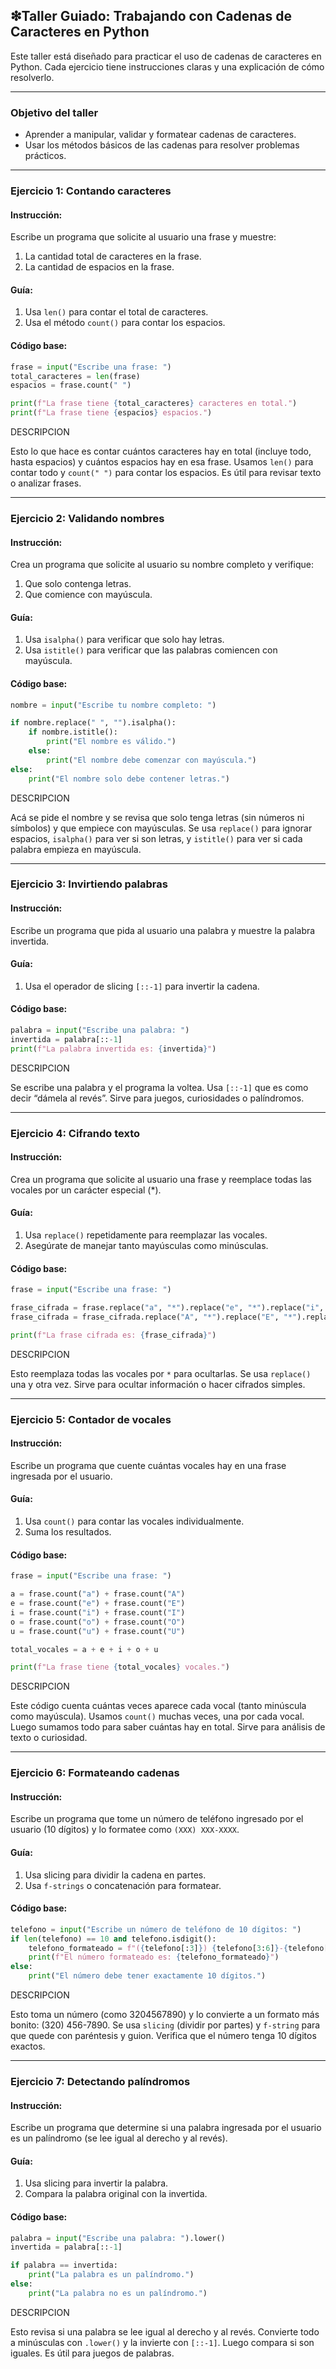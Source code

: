 ## ❇**Taller Guiado: Trabajando con Cadenas de Caracteres en Python**

Este taller está diseñado para practicar el uso de cadenas de caracteres en Python. Cada ejercicio tiene instrucciones claras y una explicación de cómo resolverlo.

------

### **Objetivo del taller**

- Aprender a manipular, validar y formatear cadenas de caracteres.
- Usar los métodos básicos de las cadenas para resolver problemas prácticos.

------

### **Ejercicio 1: Contando caracteres**

#### **Instrucción:**

Escribe un programa que solicite al usuario una frase y muestre:

1. La cantidad total de caracteres en la frase.
2. La cantidad de espacios en la frase.

#### **Guía:**

1. Usa `len()` para contar el total de caracteres.
2. Usa el método `count()` para contar los espacios.

#### **Código base:**

```python
frase = input("Escribe una frase: ")
total_caracteres = len(frase)
espacios = frase.count(" ")

print(f"La frase tiene {total_caracteres} caracteres en total.")
print(f"La frase tiene {espacios} espacios.")
```

DESCRIPCION 

Esto lo que hace es contar cuántos caracteres hay en total (incluye todo, hasta espacios) y cuántos espacios hay en esa frase.
 Usamos `len()` para contar todo y `count(" ")` para contar los espacios. Es útil para revisar texto o analizar frases.

------

### **Ejercicio 2: Validando nombres**

#### **Instrucción:**

Crea un programa que solicite al usuario su nombre completo y verifique:

1. Que solo contenga letras.
2. Que comience con mayúscula.

#### **Guía:**

1. Usa `isalpha()` para verificar que solo hay letras.
2. Usa `istitle()` para verificar que las palabras comiencen con mayúscula.

#### **Código base:**

```python
nombre = input("Escribe tu nombre completo: ")

if nombre.replace(" ", "").isalpha():
    if nombre.istitle():
        print("El nombre es válido.")
    else:
        print("El nombre debe comenzar con mayúscula.")
else:
    print("El nombre solo debe contener letras.")
```

DESCRIPCION

Acá se pide el nombre y se revisa que solo tenga letras (sin números ni símbolos) y que empiece con mayúsculas.
 Se usa `replace()` para ignorar espacios, `isalpha()` para ver si son letras, y `istitle()` para ver si cada palabra empieza en mayúscula.

------

### **Ejercicio 3: Invirtiendo palabras**

#### **Instrucción:**

Escribe un programa que pida al usuario una palabra y muestre la palabra invertida.

#### **Guía:**

1. Usa el operador de slicing `[::-1]` para invertir la cadena.

#### **Código base:**

```python
palabra = input("Escribe una palabra: ")
invertida = palabra[::-1]
print(f"La palabra invertida es: {invertida}")
```

DESCRIPCION

Se escribe una palabra y el programa la voltea.
 Usa `[::-1]` que es como decir “dámela al revés”. Sirve para juegos, curiosidades o palíndromos.

------

### **Ejercicio 4: Cifrando texto**

#### **Instrucción:**

Crea un programa que solicite al usuario una frase y reemplace todas las vocales por un carácter especial (*).

#### **Guía:**

1. Usa `replace()` repetidamente para reemplazar las vocales.
2. Asegúrate de manejar tanto mayúsculas como minúsculas.

#### **Código base:**

```python
frase = input("Escribe una frase: ")

frase_cifrada = frase.replace("a", "*").replace("e", "*").replace("i", "*").replace("o", "*").replace("u", "*")
frase_cifrada = frase_cifrada.replace("A", "*").replace("E", "*").replace("I", "*").replace("O", "*").replace("U", "*")

print(f"La frase cifrada es: {frase_cifrada}")
```

DESCRIPCION

Esto reemplaza todas las vocales por `*` para ocultarlas. Se usa `replace()` una y otra vez. Sirve para ocultar información o hacer cifrados simples.

------

### **Ejercicio 5: Contador de vocales**

#### **Instrucción:**

Escribe un programa que cuente cuántas vocales hay en una frase ingresada por el usuario.

#### **Guía:**

1. Usa `count()` para contar las vocales individualmente.
2. Suma los resultados.

#### **Código base:**

```python
frase = input("Escribe una frase: ")

a = frase.count("a") + frase.count("A")
e = frase.count("e") + frase.count("E")
i = frase.count("i") + frase.count("I")
o = frase.count("o") + frase.count("O")
u = frase.count("u") + frase.count("U")

total_vocales = a + e + i + o + u

print(f"La frase tiene {total_vocales} vocales.")
```

DESCRIPCION

Este código cuenta cuántas veces aparece cada vocal (tanto minúscula como mayúscula).
 Usamos `count()` muchas veces, una por cada vocal. Luego sumamos todo para saber cuántas hay en total. Sirve para análisis de texto o curiosidad.

------

### **Ejercicio 6: Formateando cadenas**

#### **Instrucción:**

Escribe un programa que tome un número de teléfono ingresado por el usuario (10 dígitos) y lo formatee como `(XXX) XXX-XXXX`.

#### **Guía:**

1. Usa slicing para dividir la cadena en partes.
2. Usa `f-strings` o concatenación para formatear.

#### **Código base:**

```python
telefono = input("Escribe un número de teléfono de 10 dígitos: ")
if len(telefono) == 10 and telefono.isdigit():
    telefono_formateado = f"({telefono[:3]}) {telefono[3:6]}-{telefono[6:]}"
    print(f"El número formateado es: {telefono_formateado}")
else:
    print("El número debe tener exactamente 10 dígitos.")
```

DESCRIPCION

Esto toma un número (como 3204567890) y lo convierte a un formato más bonito: (320) 456-7890.
 Se usa `slicing` (dividir por partes) y `f-string` para que quede con paréntesis y guion. Verifica que el número tenga 10 dígitos exactos.

------

### **Ejercicio 7: Detectando palíndromos**

#### **Instrucción:**

Escribe un programa que determine si una palabra ingresada por el usuario es un palíndromo (se lee igual al derecho y al revés).

#### **Guía:**

1. Usa slicing para invertir la palabra.
2. Compara la palabra original con la invertida.

#### **Código base:**

```python
palabra = input("Escribe una palabra: ").lower()
invertida = palabra[::-1]

if palabra == invertida:
    print("La palabra es un palíndromo.")
else:
    print("La palabra no es un palíndromo.")
```

DESCRIPCION

Esto revisa si una palabra se lee igual al derecho y al revés.
 Convierte todo a minúsculas con `.lower()` y la invierte con `[::-1]`. Luego compara si son iguales. Es útil para juegos de palabras.

